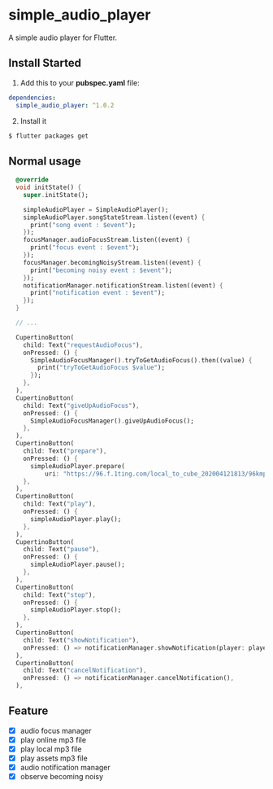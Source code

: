 # simple_audio_player

A simple audio player for Flutter.

## Install Started

1. Add this to your **pubspec.yaml** file:

```yaml
dependencies:
  simple_audio_player: ^1.0.2
```

2. Install it

```bash
$ flutter packages get
```

## Normal usage

```dart
  @override
  void initState() {
    super.initState();

    simpleAudioPlayer = SimpleAudioPlayer();
    simpleAudioPlayer.songStateStream.listen((event) {
      print("song event : $event");
    });
    focusManager.audioFocusStream.listen((event) {
      print("focus event : $event");
    });
    focusManager.becomingNoisyStream.listen((event) {
      print("becoming noisy event : $event");
    });
    notificationManager.notificationStream.listen((event) {
      print("notification event : $event");
    });
  }

  // ...

  CupertinoButton(
    child: Text("requestAudioFocus"),
    onPressed: () {
      SimpleAudioFocusManager().tryToGetAudioFocus().then((value) {
        print("tryToGetAudioFocus $value");
      });
    },
  ),
  CupertinoButton(
    child: Text("giveUpAudioFocus"),
    onPressed: () {
      SimpleAudioFocusManager().giveUpAudioFocus();
    },
  ),
  CupertinoButton(
    child: Text("prepare"),
    onPressed: () {
      simpleAudioPlayer.prepare(
          uri: "https://96.f.1ting.com/local_to_cube_202004121813/96kmp3/2021/04/16/16b_am/01.mp3");
    },
  ),
  CupertinoButton(
    child: Text("play"),
    onPressed: () {
      simpleAudioPlayer.play();
    },
  ),
  CupertinoButton(
    child: Text("pause"),
    onPressed: () {
      simpleAudioPlayer.pause();
    },
  ),
  CupertinoButton(
    child: Text("stop"),
    onPressed: () {
      simpleAudioPlayer.stop();
    },
  ),
  CupertinoButton(
    child: Text("showNotification"),
    onPressed: () => notificationManager.showNotification(player: player, title: "title", artist: "artist", clipArt: ""),
  ),
  CupertinoButton(
    child: Text("cancelNotification"),
    onPressed: () => notificationManager.cancelNotification(),
  ),
```

## Feature
- [x] audio focus manager
- [x] play online mp3 file
- [x] play local mp3 file
- [x] play assets mp3 file
- [x] audio notification manager
- [x] observe becoming noisy
